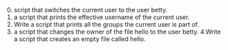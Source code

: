 0. script that switches the current user to the user betty.
1. a script that prints the effective username of the current user.
2. Write a script that prints all the groups the current user is part of.
3. a script that changes the owner of the file hello to the user betty.
4.Write a script that creates an empty file called hello.
